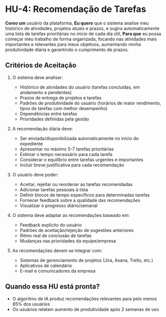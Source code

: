 # HU-4: Recomendação de Tarefas

**Como um** usuário da plataforma,
**Eu quero** que o sistema analise meu histórico de atividades, projetos atuais e prazos, e sugira automaticamente uma lista de tarefas prioritárias no início de cada dia útil,
**Para que** eu possa começar meu trabalho de forma organizada, focando nas atividades mais importantes e relevantes para meus objetivos, aumentando minha produtividade diária e garantindo o cumprimento de prazos.

## Critérios de Aceitação

1. O sistema deve analisar:
   - Histórico de atividades do usuário (tarefas concluídas, em andamento e pendentes)
   - Prazos de entrega de projetos e tarefas
   - Padrões de produtividade do usuário (horários de maior rendimento, tipos de tarefas com melhor desempenho)
   - Dependências entre tarefas
   - Prioridades definidas pela gestão

2. A recomendação diária deve:
   - Ser enviada/disponibilizada automaticamente no início do expediente
   - Apresentar no máximo 5-7 tarefas prioritárias
   - Estimar o tempo necessário para cada tarefa
   - Considerar o equilíbrio entre tarefas urgentes e importantes
   - Incluir breve justificativa para cada recomendação

3. O usuário deve poder:
   - Aceitar, rejeitar ou reordenar as tarefas recomendadas
   - Adicionar tarefas pessoais à lista
   - Definir blocos de tempo específicos para determinadas tarefas
   - Fornecer feedback sobre a qualidade das recomendações
   - Visualizar o progresso diário/semanal

4. O sistema deve adaptar as recomendações baseado em:
   - Feedback explícito do usuário
   - Padrões de aceitação/rejeição de sugestões anteriores
   - Ritmo real de conclusão de tarefas
   - Mudanças nas prioridades da equipe/empresa

5. As recomendações devem se integrar com:
   - Sistemas de gerenciamento de projetos (Jira, Asana, Trello, etc.)
   - Aplicativos de calendário
   - E-mail e comunicadores da empresa

## Quando essa HU está pronta?

- O algoritmo de IA produz recomendações relevantes para pelo menos 85% dos usuários
- Os usuários relatam aumento de produtividade após 2 semanas de uso